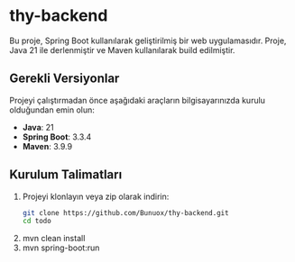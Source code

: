 # thy-backend

Bu proje, Spring Boot kullanılarak geliştirilmiş bir web uygulamasıdır. Proje, Java 21 ile derlenmiştir ve Maven kullanılarak build edilmiştir.

## Gerekli Versiyonlar

Projeyi çalıştırmadan önce aşağıdaki araçların bilgisayarınızda kurulu olduğundan emin olun:

- **Java**: 21
- **Spring Boot**: 3.3.4
- **Maven**: 3.9.9

## Kurulum Talimatları

1. Projeyi klonlayın veya zip olarak indirin:
   ```bash
   git clone https://github.com/Bunuox/thy-backend.git
   cd todo
2. mvn clean install
3. mvn spring-boot:run
